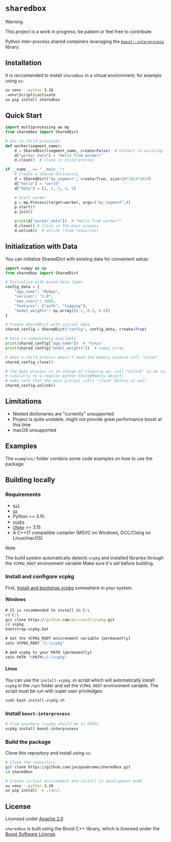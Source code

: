 # `sharedbox`

> [!WARNING]
> This project is a work in progress; be patient or feel free to contribute.

Python inter-process shared containers leveraging the [`boost::interprocess`](https://www.boost.org/doc/libs/latest/doc/html/interprocess.html) library.

## Installation

It is reccomended to install `sharedbox` in a virtual environment; for example using `uv`:

```sh
uv venv --python 3.10
.venv\Scripts\activate
uv pip install sharedbox
```

## Quick Start

```python
import multiprocessing as mp
from sharedbox import SharedDict

# Use in child processes
def worker(segment_name):
    d = SharedDict(segment_name, create=False)  # Connect to existing
    d["worker_data"] = "Hello from worker!"
    d.close()  # Close in child process

if __name__ == "__main__":
    # Create a shared dictionary
    d = SharedDict("my_segment", create=True, size=10*1024*1024)
    d["hello"] = "world"
    d["data"] = [1, 2, 3, 4, 5]

    # Start worker
    p = mp.Process(target=worker, args=("my_segment",))
    p.start()
    p.join()

    print(d["worker_data"])  # "Hello from worker!"
    d.close() # Close in the main process
    d.unlink()  # Unlink (free resources)
```

## Initialization with Data

You can initialize SharedDict with existing data for convenient setup:

```python
import numpy as np
from sharedbox import SharedDict

# Initialize with mixed data types
config_data = {
    "app_name": "MyApp",
    "version": "1.0",
    "max_users": 1000,
    "features": ["auth", "logging"],
    "model_weights": np.array([0.1, 0.3, 0.6])
}

# Create SharedDict with initial data
shared_config = SharedDict("config", config_data, create=True)

# Data is immediately available
print(shared_config["app_name"])  # "MyApp"
print(shared_config["model_weights"])  # numpy array

# when a child process doesn't need the memory anymore call "close"
shared_config.close()

# the main process is in charge of cleaning up; call "unlink" to do so,
# similarly to a regular python SharedMemory object;
# make sure that the main process calls "close" before as well
shared_config.unlink()
```

## Limitations

- Nested dictionaries are "currently" unsupported
- Project is quite unstable, might not provide great performance boost at this time
- macOS unsupported

## Examples

The `examples/` folder contains some code examples on how to use the package.

## Building locally

### Requirements

- [`git`](https://git-scm.com/downloads)
- [`uv`](https://docs.astral.sh/uv/getting-started/installation/)
- Python >= 3.10
- [`vcpkg`](https://vcpkg.io/en/)
- [`CMake`](https://cmake.org/download/) >= 3.15
- A C++17 compatible compiler (MSVC on Windows, GCC/Clang on Linux/macOS)

> [!NOTE]
> The build system automatically detects `vcpkg` and installed libraries through the `VCPKG_ROOT` environment variable
> Make sure it's set before building.

### Install and configure vcpkg

First, [install and bootstrap vcpkg](https://learn.microsoft.com/en-us/vcpkg/get_started/get-started?pivots=shell-cmd) somewhere in your system.

#### Windows
```cmd
# It is recommended to install in C:\
cd C:\
git clone https://github.com/microsoft/vcpkg.git
cd vcpkg
bootstrap-vcpkg.bat

# Set the VCPKG_ROOT environment variable (permanently)
setx VCPKG_ROOT "C:\vcpkg"

# Add vcpkg to your PATH (permanently)
setx PATH "%PATH%;C:\vcpkg"
```

#### Linux
You can use the `install-vcpkg.sh` script which will
automatically install `vcpkg` in the `/opt` folder
and set the `VCPKG_ROOT` environment variable.
The script must be run with super user priviledges:

```bash
sudo bash install-vcpkg.sh
```

### Install `boost-interprocess`

```bash
# From anywhere (vcpkg should be in PATH)
vcpkg install boost-interprocess
```

### Build the package

Clone this repository and install using `uv`:

```bash
# Clone the repository
git clone https://github.com/jacopoabramo/sharedbox.git
cd sharedbox

# Create virtual environment and install in development mode
uv venv --python 3.10
uv pip install -e .[dev]
```

## License

Licensed under [Apache 2.0](./LICENSE)

`sharedbox` is built using the Boost C++ library, which is licensed under the [Boost Software License](https://boost.org.cpp.al/LICENSE_1_0.txt).
